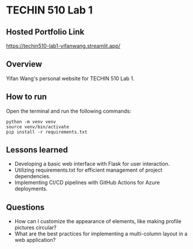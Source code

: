# TECHIN 510 Lab 1

## Hosted Portfolio Link

https://techin510-lab1-yifanwang.streamlit.app/

## Overview

Yifan Wang's personal website for TECHIN 510 Lab 1.

## How to run

Open the terminal and run the following commands:
```
python -m venv venv
source venv/bin/activate
pip install -r requirements.txt
```

## Lessons learned

- Developing a basic web interface with Flask for user interaction.
- Utilizing requirements.txt for efficient management of project dependencies.
- Implementing CI/CD pipelines with GitHub Actions for Azure deployments.

## Questions
- How can I customize the appearance of elements, like making profile pictures circular?
- What are the best practices for implementing a multi-column layout in a web application?

